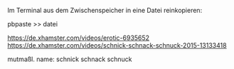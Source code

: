 Im Terminal aus dem Zwischenspeicher in eine Datei reinkopieren:

pbpaste >> datei




https://de.xhamster.com/videos/erotic-6935652
https://de.xhamster.com/videos/schnick-schnack-schnuck-2015-13133418

mutmaßl. name: schnick schnack schnuck
